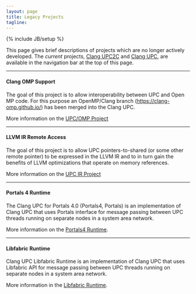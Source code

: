 ```yaml
---
layout: page
title: Legacy Projects
tagline: 
---
```

{% include JB/setup %}


This page gives brief descriptions of projects which are no longer actively
developed.  The *current* projects, [Clang UPC2C](/clang-upc2c/) and [Clang
UPC](/clang-upc/), are available in the navigation bar at the top of this page.

- - -

#### Clang OMP Support

The goal of this project is to allow interoperability between UPC and Open MP
code.  For this purpose an OpenMP/Clang branch (https://clang-omp.github.io/)
has been merged into the Clang UPC.

More information on the [UPC/OMP Project](/clang-omp/)

- - -

#### LLVM IR Remote Access

The goal of this project is to allow UPC
pointers-to-shared (or some other remote pointer) to be expressed in the LLVM
IR and to in turn gain the benefits of LLVM optimizations that operate on
memory references.

More information on the [UPC IR Project](/clang-upc-ir/)

- - -

#### Portals 4 Runtime

The Clang UPC for Portals 4.0 (Portals4, Portals) is an implementation
of Clang UPC that uses Portals interface for message passing between
UPC threads running on separate nodes in a system area network.

More information on the [Portals4 Runtime](/portals4/index.html).

- - -

#### Libfabric Runtime

Clang UPC Libfabric Runtime is an implementation of Clang UPC that uses
Libfabric API for message passing between UPC threads running on
separate nodes in a system area network.

More information in the [Libfabric Runtime](/libfabric/index.html).

